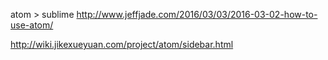 atom > sublime
http://www.jeffjade.com/2016/03/03/2016-03-02-how-to-use-atom/

http://wiki.jikexueyuan.com/project/atom/sidebar.html
